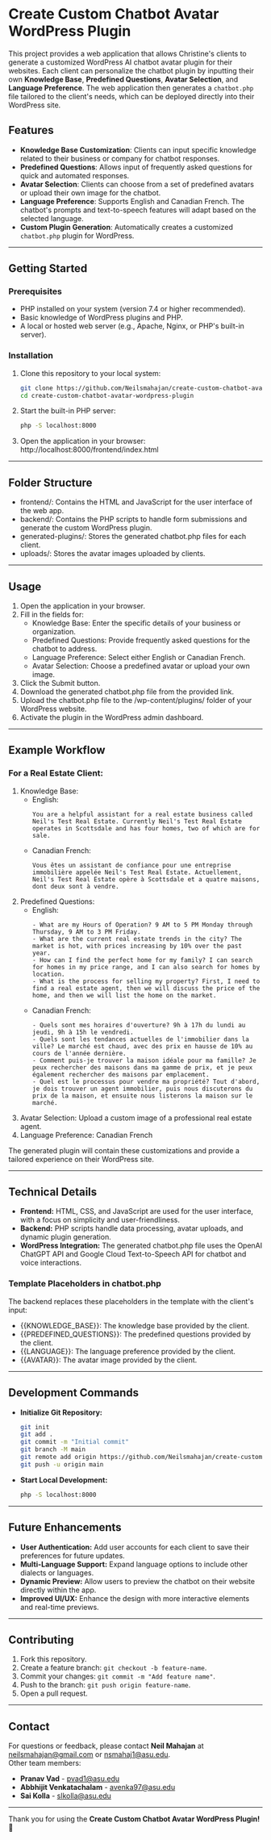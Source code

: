 # Create Custom Chatbot Avatar WordPress Plugin

This project provides a web application that allows Christine's clients to generate a customized WordPress AI chatbot avatar plugin for their websites. Each client can personalize the chatbot plugin by inputting their own **Knowledge Base**, **Predefined Questions**, **Avatar Selection**, and **Language Preference**. The web application then generates a `chatbot.php` file tailored to the client's needs, which can be deployed directly into their WordPress site.

## Features

- **Knowledge Base Customization**: Clients can input specific knowledge related to their business or company for chatbot responses.
- **Predefined Questions**: Allows input of frequently asked questions for quick and automated responses.
- **Avatar Selection**: Clients can choose from a set of predefined avatars or upload their own image for the chatbot.
- **Language Preference**: Supports English and Canadian French. The chatbot's prompts and text-to-speech features will adapt based on the selected language.
- **Custom Plugin Generation**: Automatically creates a customized `chatbot.php` plugin for WordPress.

---

## Getting Started

### Prerequisites

- PHP installed on your system (version 7.4 or higher recommended).
- Basic knowledge of WordPress plugins and PHP.
- A local or hosted web server (e.g., Apache, Nginx, or PHP's built-in server).

### Installation

1. Clone this repository to your local system:
   ```bash
   git clone https://github.com/Neilsmahajan/create-custom-chatbot-avatar-wordpress-plugin.git
   cd create-custom-chatbot-avatar-wordpress-plugin
2. Start the built-in PHP server:
   ``` bash
   php -S localhost:8000
3. Open the application in your browser:
   http://localhost:8000/frontend/index.html
---

## Folder Structure

- frontend/: Contains the HTML and JavaScript for the user interface of the web app.
- backend/: Contains the PHP scripts to handle form submissions and generate the custom WordPress plugin.
- generated-plugins/: Stores the generated chatbot.php files for each client.
- uploads/: Stores the avatar images uploaded by clients.

---

## Usage

1. Open the application in your browser.
2. Fill in the fields for:
   - Knowledge Base: Enter the specific details of your business or organization.
   - Predefined Questions: Provide frequently asked questions for the chatbot to address.
   - Language Preference: Select either English or Canadian French.
   - Avatar Selection: Choose a predefined avatar or upload your own image.
3. Click the Submit button.
4. Download the generated chatbot.php file from the provided link.
5. Upload the chatbot.php file to the /wp-content/plugins/ folder of your WordPress website.
6. Activate the plugin in the WordPress admin dashboard.

---

## Example Workflow

### For a Real Estate Client:

1. Knowledge Base:
   - English:
      ```
      You are a helpful assistant for a real estate business called Neil's Test Real Estate. Currently Neil's Test Real Estate operates in Scottsdale and has four homes, two of which are for sale.
      ```
   - Canadian French:
      ```
      Vous êtes un assistant de confiance pour une entreprise immobilière appelée Neil's Test Real Estate. Actuellement, Neil's Test Real Estate opère à Scottsdale et a quatre maisons, dont deux sont à vendre.
      ```
2. Predefined Questions:
   - English:
      ```
      - What are my Hours of Operation? 9 AM to 5 PM Monday through Thursday, 9 AM to 3 PM Friday.
      - What are the current real estate trends in the city? The market is hot, with prices increasing by 10% over the past year.
      - How can I find the perfect home for my family? I can search for homes in my price range, and I can also search for homes by location.
      - What is the process for selling my property? First, I need to find a real estate agent, then we will discuss the price of the home, and then we will list the home on the market.
      ```
   - Canadian French:
      ```
      - Quels sont mes horaires d'ouverture? 9h à 17h du lundi au jeudi, 9h à 15h le vendredi.
      - Quels sont les tendances actuelles de l'immobilier dans la ville? Le marché est chaud, avec des prix en hausse de 10% au cours de l'année dernière.
      - Comment puis-je trouver la maison idéale pour ma famille? Je peux rechercher des maisons dans ma gamme de prix, et je peux également rechercher des maisons par emplacement.
      - Quel est le processus pour vendre ma propriété? Tout d'abord, je dois trouver un agent immobilier, puis nous discuterons du prix de la maison, et ensuite nous listerons la maison sur le marché.
      ```
3. Avatar Selection: Upload a custom image of a professional real estate agent.
4. Language Preference: Canadian French

The generated plugin will contain these customizations and provide a tailored experience on their WordPress site.

---

## Technical Details

- **Frontend:** HTML, CSS, and JavaScript are used for the user interface, with a focus on simplicity and user-friendliness.
- **Backend:** PHP scripts handle data processing, avatar uploads, and dynamic plugin generation.
- **WordPress Integration:** The generated chatbot.php file uses the OpenAI ChatGPT API and Google Cloud Text-to-Speech API for chatbot and voice interactions.

### Template Placeholders in chatbot.php

The backend replaces these placeholders in the template with the client's input:
- {{KNOWLEDGE_BASE}}: The knowledge base provided by the client.
- {{PREDEFINED_QUESTIONS}}: The predefined questions provided by the client.
- {{LANGUAGE}}: The language preference provided by the client.
- {{AVATAR}}: The avatar image provided by the client.

---

## Development Commands

- **Initialize Git Repository:**
   ``` bash
   git init
   git add .
   git commit -m "Initial commit"
   git branch -M main
   git remote add origin https://github.com/Neilsmahajan/create-custom-chatbot-avatar-wordpress-plugin.git
   git push -u origin main
   ```
- **Start Local Development:**
   ``` bash
   php -S localhost:8000
   ```

---

## Future Enhancements

- **User Authentication:** Add user accounts for each client to save their preferences for future updates.
- **Multi-Language Support:** Expand language options to include other dialects or languages.
- **Dynamic Preview:** Allow users to preview the chatbot on their website directly within the app.
- **Improved UI/UX:** Enhance the design with more interactive elements and real-time previews.

---

## Contributing

1.	Fork this repository.
2.	Create a feature branch: `git checkout -b feature-name`.
3.	Commit your changes: `git commit -m "Add feature name"`.
4.	Push to the branch: `git push origin feature-name`.
5.	Open a pull request.

---

## Contact

For questions or feedback, please contact **Neil Mahajan** at neilsmahajan@gmail.com or nsmahaj1@asu.edu.<br/>
Other team members:
- **Pranav Vad** - pvad1@asu.edu
- **Abbhijit Venkatachalam** - avenka97@asu.edu
- **Sai Kolla** - slkolla@asu.edu

---

Thank you for using the **Create Custom Chatbot Avatar WordPress Plugin!** 🎉